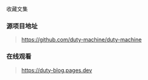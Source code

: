 收藏文集

### 源项目地址 
> https://github.com/duty-machine/duty-machine

### 在线观看
> https://duty-blog.pages.dev


